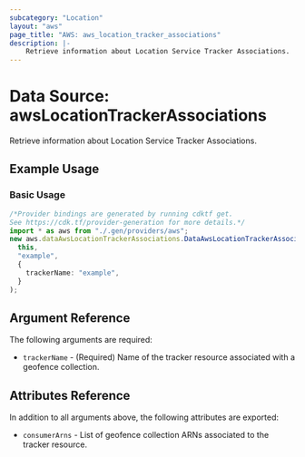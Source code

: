 ```yaml
---
subcategory: "Location"
layout: "aws"
page_title: "AWS: aws_location_tracker_associations"
description: |-
    Retrieve information about Location Service Tracker Associations.
---
```


# Data Source: awsLocationTrackerAssociations

Retrieve information about Location Service Tracker Associations.

## Example Usage

### Basic Usage

```typescript
/*Provider bindings are generated by running cdktf get.
See https://cdk.tf/provider-generation for more details.*/
import * as aws from "./.gen/providers/aws";
new aws.dataAwsLocationTrackerAssociations.DataAwsLocationTrackerAssociations(
  this,
  "example",
  {
    trackerName: "example",
  }
);

```

## Argument Reference

The following arguments are required:

* `trackerName` - (Required) Name of the tracker resource associated with a geofence collection.

## Attributes Reference

In addition to all arguments above, the following attributes are exported:

* `consumerArns` - List of geofence collection ARNs associated to the tracker resource.
